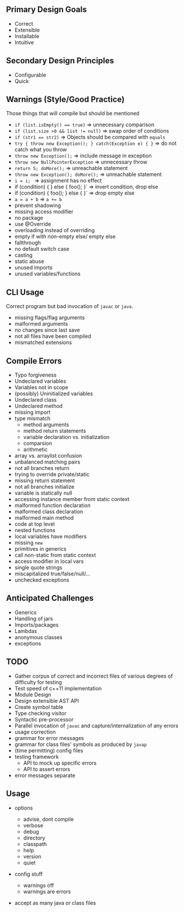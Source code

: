 Primary Design Goals
---
* Correct
* Extensible
* Installable
* Intuitive

Secondary Design Principles
---
* Configurable
* Quick


Warnings (Style/Good Practice)
---
Those things that will compile but should be mentioned
* `if (list.isEmpty() == true)` => unnecessary comparison
* `if (list.size >0 && list != null)` => swap order of conditions
* `if (str1 == str2)` => Objects should be compared with `equals`
* `try { throw new Exception(); } catch(Exception e) { }` => do not catch what you throw
* `throw new Exception();` => include message in exception
* `throw new NullPointerException` => unnecessary throw
* `return 5; doMore();` => unreachable statement
* `throw new Exception(); doMore();` => unreachable statement
* `i = i; ` => assignment has no effect
* if (condition) { } else { foo(); }` => invert condition, drop else
* if (condition) { foo(); } else { }` => drop empty else
* `a = a + b` => `a += b`
* prevent shadowing
* missing access modifier
* no package
* use @Override
* overloading instead of overriding
* empty if with non-empty else/ empty else
* fallthrough
* no default switch case
* casting
* static abuse
* unused imports
* unused variables/functions

CLI Usage
---
Correct program but bad invocation of `javac` or `java`.
* missing flags/flag arguments
* malformed arguments
* no changes since last save
* not all files have been compiled
* mismatched extensions

Compile Errors
---
* Typo forgiveness
* Undeclared variables
* Variables not in scope
* (possibly) Uninitialized variables
* Undeclared class
* Undeclared method
* missing import
* type mismatch
  * method arguments
  * method return statements
  * variable declaration vs. initialization
  * comparsion
  * arithmetic
* array vs. arraylist confusion
* unbalanced matching pairs
* not all branches return
* trying to override private/static
* missing return statement
* not all branches initialize
* variable is statically null
* accessing instance member from static context
* malformed function declaration
* malformed class declaration
* malformed main method
* code at top level
* nested functions
* local variables have modifiers
* missing `new`
* primitives in generics
* call non-static from static context
* access modifier in local vars
* single quote strings
* miscapitalized true/false/null/...
* unchecked exceptions

Anticipated Challenges
---
* Generics
* Handling of jars
* Imports/packages
* Lambdas
* anonymous classes
* exceptions


TODO
---
* Gather corpus of correct and incorrect files of various degrees of difficulty
  for testing
* Test speed of c++11 implementation
* Module Design
* Design extensible AST API
* Create symbol table
* Type checking visitor
* Syntactic pre-processor
* Parallel invocation of `javac` and capture/internalization of any errors
* usage correction
* grammar for error messages
* grammar for class files' symbols as produced by `javap`
* (time permitting) config files
* testing framework
  * API to mock up specific errors
  * API to assert errors
* error messages separate

Usage
---
* options
  * advise, dont compile
  * verbose
  * debug
  * directory
  * classpath
  * help
  * version
  * quiet

* config stuff
  * warnings off
  * warnings are errors

* accept as many java or class files
